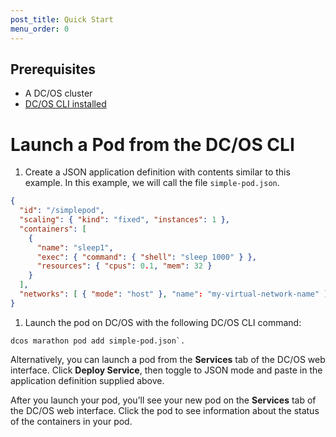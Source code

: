 ```yaml
---
post_title: Quick Start
menu_order: 0
---
```


## Prerequisites
- A DC/OS cluster
- [DC/OS CLI installed](/docs/1.9/usage/cli/install/)

# Launch a Pod from the DC/OS CLI

1. Create a JSON application definition with contents similar to this example. In this example, we will call the file `simple-pod.json`.

  ```json
  {
    "id": "/simplepod",
    "scaling": { "kind": "fixed", "instances": 1 },
    "containers": [
      {
        "name": "sleep1",
        "exec": { "command": { "shell": "sleep 1000" } },
        "resources": { "cpus": 0.1, "mem": 32 }
      }
    ],
    "networks": [ { "mode": "host" }, "name": "my-virtual-network-name" ]
  }
  ```

1. Launch the pod on DC/OS with the following DC/OS CLI command:

  ```
  dcos marathon pod add simple-pod.json`.
  ```
  
Alternatively, you can launch a pod from the **Services** tab of the DC/OS web interface. Click **Deploy Service**, then toggle to JSON mode and paste in the application definition supplied above.

After you launch your pod, you’ll see your new pod on the **Services** tab of the DC/OS web interface. Click the pod to see information about the status of the containers in your pod.
